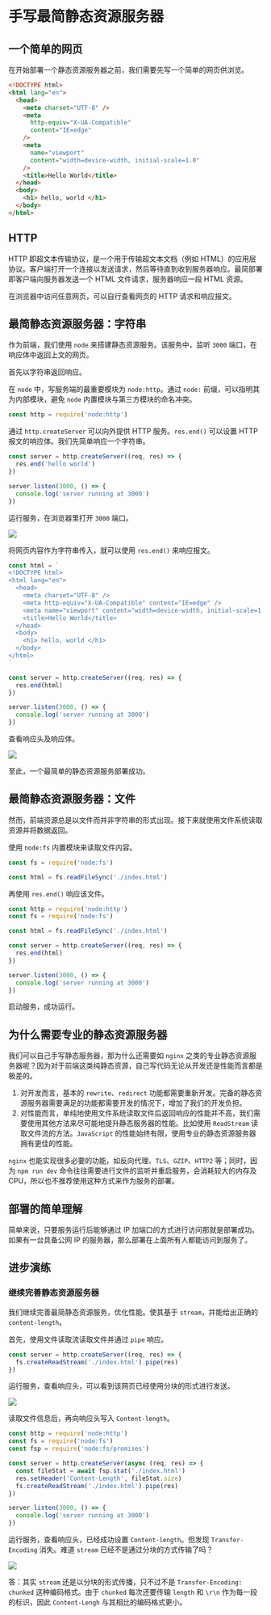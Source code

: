 # 手写最简静态资源服务器

## 一个简单的网页

在开始部署一个静态资源服务器之前，我们需要先写一个简单的网页供浏览。

```html
<!DOCTYPE html>
<html lang="en">
  <head>
    <meta charset="UTF-8" />
    <meta
      http-equiv="X-UA-Compatible"
      content="IE=edge"
    />
    <meta
      name="viewport"
      content="width=device-width, initial-scale=1.0"
    />
    <title>Hello World</title>
  </head>
  <body>
    <h1> hello, world </h1>
  </body>
</html>
```

## HTTP

HTTP 即超文本传输协议，是一个用于传输超文本文档（例如 HTML）的应用层协议。客户端打开一个连接以发送请求，然后等待直到收到服务器响应。最简部署即客户端向服务器发送一个 HTML 文件请求，服务器响应一段 HTML 资源。

在浏览器中访问任意网页，可以自行查看网页的 HTTP 请求和响应报文。

## 最简静态资源服务器：字符串

作为前端，我们使用 `node` 来搭建静态资源服务。该服务中，监听 `3000` 端口，在响应体中返回上文的网页。

首先以字符串返回响应。

在 `node` 中，写服务端的最重要模块为 `node:http`。通过 `node:` 前缀，可以指明其为内部模块，避免 `node` 内置模块与第三方模块的命名冲突。

```js
const http = require('node:http')
```

通过 `http.createServer` 可以向外提供 HTTP 服务。`res.end()` 可以设置 HTTP 报文的响应体。我们先简单响应一个字符串。

```js
const server = http.createServer((req, res) => {
  res.end('hello world')
})

server.listen(3000, () => {
  console.log('server running at 3000')
})
```

运行服务，在浏览器里打开 `3000` 端口。

![](/images/2022-06-20_12-58-25.png)

将网页内容作为字符串传入，就可以使用 `res.end()` 来响应报文。

```js
const html = `
<!DOCTYPE html>
<html lang="en">
  <head>
    <meta charset="UTF-8" />
    <meta http-equiv="X-UA-Compatible" content="IE=edge" />
    <meta name="viewport" content="width=device-width, initial-scale=1.0" />
    <title>Hello World</title>
  </head>
  <body>
    <h1> hello, world </h1>
  </body>
</html>
`

const server = http.createServer((req, res) => {
  res.end(html)
})

server.listen(3000, () => {
  console.log('server running at 3000')
})
```

查看响应头及响应体。

![](/images/2022-06-20_13-08-23.png)

至此，一个最简单的静态资源服务部署成功。

## 最简静态资源服务器：文件

然而，前端资源总是以文件而并非字符串的形式出现。接下来就使用文件系统读取资源并将数据返回。

使用 `node:fs` 内置模块来读取文件内容。

```js
const fs = require('node:fs')

const html = fs.readFileSync('./index.html')
```

再使用 `res.end()` 响应该文件。

```js
const http = require('node:http')
const fs = require('node:fs')

const html = fs.readFileSync('./index.html')

const server = http.createServer((req, res) => {
  res.end(html)
})

server.listen(3000, () => {
  console.log('server running at 3000')
})
```

启动服务，成功运行。

## 为什么需要专业的静态资源服务器

我们可以自己手写静态服务器，那为什么还需要如 `nginx` 之类的专业静态资源服务器呢？因为对于前端这类纯静态资源，自己写代码无论从开发还是性能而言都是极差的。

1. 对开发而言，基本的 `rewrite`、`redirect` 功能都需要重新开发。完备的静态资源服务器需要满足的功能都需要开发的情况下，增加了我们的开发负担。
2. 对性能而言，单纯地使用文件系统读取文件后返回响应的性能并不高，我们需要使用其他方法来尽可能地提升静态服务器的性能。比如使用 `ReadStream` 读取文件流的方法。`JavaScript` 的性能始终有限，使用专业的静态资源服务器拥有更佳的性能。

`nginx` 也能实现很多必要的功能，如反向代理、`TLS`、`GZIP`、`HTTP2` 等；同时，因为 `npm run dev` 命令往往需要进行文件的监听并重启服务，会消耗较大的内存及 CPU，所以也不推荐使用这种方式来作为服务的部署。

## 部署的简单理解

简单来说，只要服务运行后能够通过 IP 加端口的方式进行访问那就是部署成功。如果有一台具备公网 IP 的服务器，那么部署在上面所有人都能访问到服务了。

## 进步演练

### 继续完善静态资源服务器

我们继续完善最简静态资源服务，优化性能。使其基于 `stream`，并能给出正确的 `content-length`。

首先，使用文件读取流读取文件并通过 `pipe` 响应。

```js
const server = http.createServer((req, res) => {
  fs.createReadStream('./index.html').pipe(res)
})
```

运行服务，查看响应头，可以看到该网页已经使用分块的形式进行发送。

![](/images/2022-06-20_13-29-23.png)

读取文件信息后，再向响应头写入 `Content-length`。

```js
const http = require('node:http')
const fs = require('node:fs')
const fsp = require('node:fs/promises')

const server = http.createServer(async (req, res) => {
  const fileStat = await fsp.stat('./index.html')
  res.setHeader('Content-Length', fileStat.size)
  fs.createReadStream('./index.html').pipe(res)
})

server.listen(3000, () => {
  console.log('server running at 3000')
})
```

运行服务，查看响应头，已经成功设置 `Content-length`。但发现 `Transfer-Encoding` 消失。难道 `stream` 已经不是通过分块的方式传输了吗？

![](/images/2022-06-20_14-33-48.png)

答：其实 `stream` 还是以分块的形式传播，只不过不是 `Transfer-Encoding: chunked` 这种编码格式。由于 `chunked` 每次还要传输 `length` 和 `\r\n` 作为每一段的标识，因此 `Content-Lengh` 与其相比的编码格式更小。
